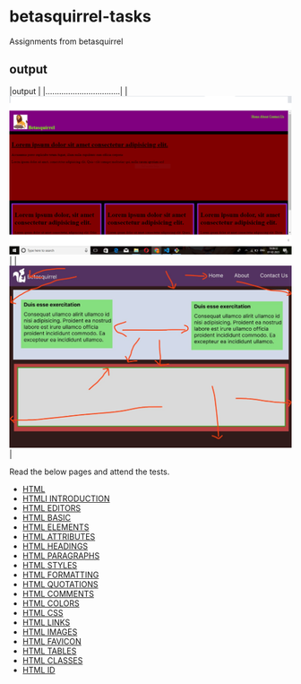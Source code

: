 # betasquirrel-tasks

Assignments from betasquirrel

## output

|output                           |
|.................................|
|![Task 1](images/task-1.png)     |
|![Task 2](images/task-2.png)     |

Read the below pages and attend the tests.

- [HTML](https://www.w3schools.com/w3css/defaulT.asp)
- [HTMLI INTRODUCTION](https://www.w3schools.com/html/html_intro.asp)
- [HTML EDITORS](https://www.w3schools.com/html/html_editors.asp)
- [HTML BASIC](https://www.w3schools.com/html/html_basic.asp)
- [HTML ELEMENTS](https://www.w3schools.com/html/html_elements.asp)
- [HTML ATTRIBUTES](https://www.w3schools.com/html/html_attributes.asp)
- [HTML HEADINGS](https://www.w3schools.com/html/html_headings.asp)
- [HTML PARAGRAPHS](https://www.w3schools.com/html/html_paragraphs.asp)
- [HTML STYLES](https://www.w3schools.com/html/html_styles.asp)
- [HTML FORMATTING](https://www.w3schools.com/html/html_formatting.asp)
- [HTML QUOTATIONS](https://www.w3schools.com/html/html_quotation_elements.asp)
- [HTML COMMENTS](https://www.w3schools.com/html/html_comments.asp)
- [HTML COLORS](https://www.w3schools.com/html/html_colors.asp)
- [HTML CSS](https://www.w3schools.com/html/html_css.asp)
- [HTML LINKS](https://www.w3schools.com/html/html_links.asp)
- [HTML IMAGES](https://www.w3schools.com/html/html_images.asp)
- [HTML FAVICON](https://www.w3schools.com/html/html_favicon.asp)
- [HTML TABLES](https://www.w3schools.com/html/html_tables.asp)
- [HTML CLASSES](https://www.w3schools.com/html/html_classes.asp)
- [HTML ID](https://www.w3schools.com/html/html_id.asp)
